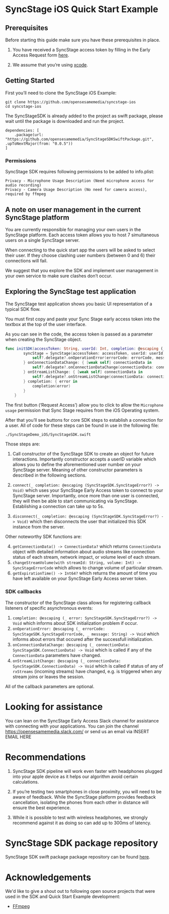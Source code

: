 # SyncStage iOS Quick Start Example

## Prerequisites

Before starting this guide make sure you have these prerequisites in place.

1. You have received a SyncStage access token by filling in the Early Access Request form [here](https://sync-stage.com/).

2. We assume that you’re using [xcode](https://developer.apple.com/xcode/).

## Getting Started

First you’ll need to clone the SyncStage iOS Example:

```
git clone https://github.com/opensesamemedia/syncstage-ios
cd syncstage-ios
```

The SyncStageSDK is already added to the project as swift package, please wait until the package is downloaded and run the project.

```
dependencies: [
    .package(url: "https://github.com/opensesamemedia/SyncStageSDKSwiftPackage.git", .upToNextMajor(from: "0.0.5"))
]
```

### Permissions

SyncStage SDK requires following permissions to be added to info.plist:

```
Privacy - Microphone Usage Description (Need microphone access for audio recording)
Privacy - Camera Usage Description (No need for camera access), required by ffmpeg
```

## A note on user management in the current SyncStage platform

You are currently responsible for managing your own users in the SyncStage platform. Each access token allows you to host 7 simultaneous users on a single SyncStage server.

When connecting to the quick start app the users will be asked to select their user. If they choose clashing user numbers (between 0 and 6) their connections will fail.

We suggest that you explore the SDK and implement user management in your own service to make sure clashes don’t occur.


## Exploring the SyncStage test application

The SyncStage test application shows you basic UI representation of a typical SDK flow.

You must first copy and paste your Sync Stage early access token into the textbox at the top of the user interface.

As you can see in the code, the access token is passed as a parameter when creating the SyncStage object.

```swift
func initSDK(accessToken: String, userId: Int, completion: @escaping (_ error: SyncStageSDK.SyncStageError?) -> Void) {
        syncStage = SyncStage(accessToken: accessToken, userId: userId) { [weak self] errorCode, message in
            self?.delegate?.onOperationError(errorCode: errorCode, message: message)
        } onConnectionDataChange: { [weak self] connectionData in
            self?.delegate?.onConnectionDataChange(connectionData: connectionData)
        } onStreamListChange: { [weak self] connectionData in
            self?.delegate?.onStreamListChange(connectionData: connectionData)
        } completion: { error in
            completion(error)
        }
    }
```

The first button (‘Request Access’) allow you to click to allow the `Microphone usage` permission that Sync Stage requires from the iOS Operating system.

After that you’ll see buttons for core SDK steps to establish a connection for a user. All of code for these steps can be found in use in the following file:

```
./SyncStageDemo_iOS/SyncStageSDK.swift
```

Those steps are:

1. Call constructor of the SyncStage SDK to create an object for future interactions. Importantly constructor accepts a userID variable which allows you to define the aforementioned user number on your SyncStage server. Meaning of other constructor parameters is described in the following sections.

2. `connect(_ completion: @escaping (SyncStageSDK.SyncStageError?) -> Void)` which uses your SyncStage Early Access token to connect to your SyncStage server. Importantly, once more than one user is connected, they will then be able to start communicating via SyncStage. Establishing a connection can take up to 5s.
3. `disconnect(_ completion: @escaping (SyncStageSDK.SyncStageError?) -> Void)` which then disconnects the user that initialized this SDK instance from the server.

Other noteworthy SDK functions are:

4. `getConnectionData() -> ConnectionData?` which returns `ConnectionData` object with detailed information about audio streams like connection status of each stream, network impact, or volume level of each stream.
5. `changeStreamVolume(with streamId: String, volume: Int) -> SyncStageErrorCode` which allows to change volume of particular stream.
6. `getExpirationTime() -> Int64?` which returns the amount of time you have left available on your SyncStage Early Access server token.

### SDK callbacks

The constructor of the SyncStage class allows for registering callback listeners of specific asynchronous events:

1. `completion: @escaping (_ error: SyncStageSDK.SyncStageError?) -> Void` which informs about SDK initialization problem if occur.
2. `onOperationError: @escaping (_ errorCode: SyncStageSDK.SyncStageErrorCode, _ message: String) -> Void` which informs about errors that occured after the successfull initialization.
3. `onConnectionDataChange: @escaping (_ connectionData: SyncStageSDK.ConnectionData) -> Void` which is called if any of the `ConnectionData` parameters have changed.
4. `onStreamListChange: @escaping (_ connectionData: SyncStageSDK.ConnectionData) -> Void` which is called if status of any of `rxStreams` (incoming streams) have changed, e.g. is triggered when any stream joins or leaves the session.

All of the callback parameters are optional.

# Looking for assistance

You can lean on the SyncStage Early Access Slack channel for assistance with connecting with your applications. You can join the channel https://opensesamemedia.slack.com/ or send us an email via INSERT EMAIL HERE

# Recommendations

1. SyncStage SDK pipeline will work even faster with headphones plugged into your apple device as it helps our algorithm avoid certain calculations.

2. If you’re testing two smartphones in close proximity, you will need to be aware of feedback. While the SyncStage platform provides feedback cancellation, isolating the phones from each other in distance will ensure the best experience.

3. While it is possible to test with wireless headphones, we strongly recommend against it as doing so can add up to 300ms of latency.

# SyncStage SDK package repository
SyncStage SDK swift package package repository can be found [here](https://github.com/opensesamemedia/SyncStageSDKSwiftPackage).

# Acknowledgements
 We'd like to give a shout out to following open source projects that were used in the SDK and Quick Start Example development:

* [FFmpeg](https://github.com/FFmpeg/FFmpeg)

